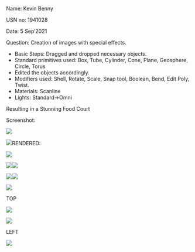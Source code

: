 ﻿Name: Kevin Benny

USN no: 1941028

Date: 5 Sep’2021

Question: Creation of images with special effects.

- Basic Steps: Dragged and dropped necessary objects.
- Standard primitives used: Box, Tube, Cylinder, Cone, Plane, Geosphere, Circle, Torus
- Edited the objects accordingly.
- Modifiers used: Shell, Rotate, Scale, Snap tool, Boolean, Bend, Edit Poly, Twist.
- Materials: Scanline
- Lights: Standard->Omni

Resulting in a Stunning Food Court

Screenshot:

![](Aspose.Words.044cf860-a3f5-4b86-9e79-3986b13be897.001.png)


![](Aspose.Words.044cf860-a3f5-4b86-9e79-3986b13be897.002.png)RENDERED:

![](Aspose.Words.044cf860-a3f5-4b86-9e79-3986b13be897.003.png)

![](Aspose.Words.044cf860-a3f5-4b86-9e79-3986b13be897.004.jpeg)![](Aspose.Words.044cf860-a3f5-4b86-9e79-3986b13be897.005.png)

![](Aspose.Words.044cf860-a3f5-4b86-9e79-3986b13be897.006.png)![](Aspose.Words.044cf860-a3f5-4b86-9e79-3986b13be897.007.png)

![](Aspose.Words.044cf860-a3f5-4b86-9e79-3986b13be897.008.png)

TOP

![](Aspose.Words.044cf860-a3f5-4b86-9e79-3986b13be897.009.png)

![](Aspose.Words.044cf860-a3f5-4b86-9e79-3986b13be897.010.png)

LEFT

![](Aspose.Words.044cf860-a3f5-4b86-9e79-3986b13be897.011.png)




